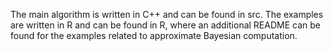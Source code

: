 The main algorithm is written in C++ and can be found in src.
The examples are written in R and can be found in R, where an additional README can be found for the examples related to approximate Bayesian computation.
